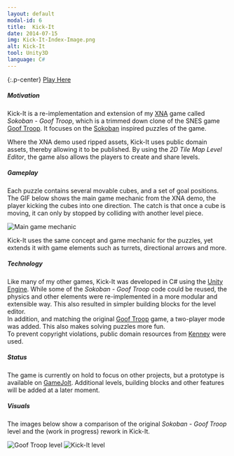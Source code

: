 ```yaml
---
layout: default
modal-id: 6
title:  Kick-It
date: 2014-07-15
img: Kick-It-Index-Image.png
alt: Kick-It
tool: Unity3D
language: C#
---
```


{:.p-center}
[Play Here][gamejolt-kick-it]

##### Motivation

Kick-It is a re-implementation and extension of my [XNA][wikipedia-xna] game called _Sokoban - Goof Troop_, which is a trimmed down clone of the SNES game [Goof Troop][wikipedia-goof-troop]. It focuses on the [Sokoban][wikipedia-sokoban] inspired puzzles of the game.

Where the XNA demo used ripped assets, Kick-It uses public domain assets, thereby allowing it to be published. By using the _2D Tile Map Level Editor_, the game also allows the players to create and share levels. 

##### Gameplay

Each puzzle contains several movable cubes, and a set of goal positions. The GIF below shows the main game mechanic from the XNA demo, the player kicking the cubes into one direction. The catch is that once a cube is moving, it can only by stopped by colliding with another level piece. 

<img src="{{ site.baseurl }}/assets/images/sokoban_goof_troop/Kicking-Mechanic.gif" class="img-responsive img-centered" alt="Main game mechanic">

Kick-It uses the same concept and game mechanic for the puzzles, yet extends it with game elements such as turrets, directional arrows and more. 

##### Technology

Like many of my other games, Kick-It was developed in C# using the [Unity Engine][unity-3d]. While some of the _Sokoban - Goof Troop_ code could be reused, the physics and other elements were re-implemented in a more modular and extensible way. This also resulted in simpler building blocks for the level editor.  
In addition, and matching the original [Goof Troop][wikipedia-goof-troop] game, a two-player mode was added. This also makes solving puzzles more fun.  
To prevent copyright violations, public domain resources from [Kenney][kenney] were used.

##### Status

The game is currently on hold to focus on other projects, but a prototype is available on [GameJolt][gamejolt-kick-it]. Additional levels, building blocks and other features will be added at a later moment.

##### Visuals

The images below show a comparison of the original _Sokoban - Goof Troop_ level and the (work in progress) rework in Kick-It.

<img src="{{site.baseurl}}/assets/images/sokoban_goof_troop/Level1.png" class="img-responsive img-centered" alt="Goof Troop level"/>
<img src="{{site.baseurl}}/assets/images/kick_it/Kick-It-Goof-Troop-1.png" class="img-responsive img-centered" alt="Kick-It level"/>

[wikipedia-xna]: https://en.wikipedia.org/wiki/Microsoft_XNA
[wikipedia-goof-troop]: https://en.wikipedia.org/wiki/Goof_Troop_(video_game)
[wikipedia-sokoban]: https://en.wikipedia.org/wiki/Sokoban
[gamejolt-kick-it]: https://gamejolt.com/games/kick-it/262925#close
[unity-3d]: https://unity3d.com/unity
[kenney]: https://kenney.nl/
